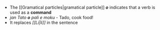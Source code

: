 - The [[Gramatical particles|gramatical particle]] ***o*** indicates that a verb is used as a **command**
- *jan Tato **o** pali e moku* - Tado, cook food!
- It replaces *[[Li|li]]* in the sentence